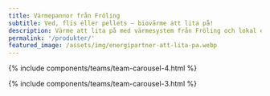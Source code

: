 ```yaml
---
title: Värmepannor från Fröling
subtitle: Ved, flis eller pellets – biovärme att lita på!
description: Värme att lita på med värmesystem från Fröling och lokal expertis på Åland.
permalink: '/produkter/'
featured_image: /assets/img/energipartner-att-lita-pa.webp
---
```


{% include components/teams/team-carousel-4.html %}

{% include components/teams/team-carousel-3.html %}
